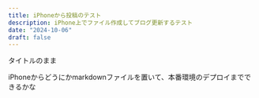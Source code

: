 ```yaml
---
title: iPhoneから投稿のテスト
description: iPhone上でファイル作成してブログ更新するテスト
date: "2024-10-06"
draft: false
---
```


タイトルのまま

iPhoneからどうにかmarkdownファイルを置いて、本番環境のデプロイまでできるかな